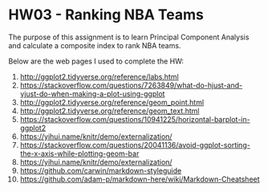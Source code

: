 # HW03 - Ranking NBA Teams

The purpose of this assignment is to learn Principal Component
Analysis and calculate a composite index to rank NBA teams.

Below are the web pages I used to complete the HW:

1. http://ggplot2.tidyverse.org/reference/labs.html
2. https://stackoverflow.com/questions/7263849/what-do-hjust-and-vjust-do-when-making-a-plot-using-ggplot
3. http://ggplot2.tidyverse.org/reference/geom_point.html
4. http://ggplot2.tidyverse.org/reference/geom_text.html
5. https://stackoverflow.com/questions/10941225/horizontal-barplot-in-ggplot2
6. https://yihui.name/knitr/demo/externalization/
7. https://stackoverflow.com/questions/20041136/avoid-ggplot-sorting-the-x-axis-while-plotting-geom-bar
8. https://yihui.name/knitr/demo/externalization/ 
9. https://github.com/carwin/markdown-styleguide
10. https://github.com/adam-p/markdown-here/wiki/Markdown-Cheatsheet
